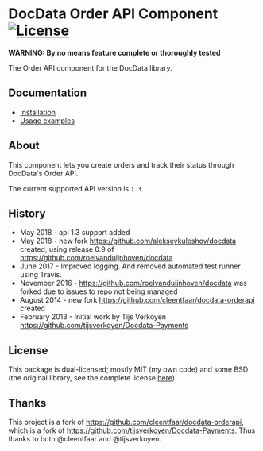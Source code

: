 # DocData Order API Component [![License](https://poser.pugx.org/cleentfaar/docdata-orderapi/license.svg)](https://packagist.org/packages/cleentfaar/docdata-orderapi)

**WARNING: By no means feature complete or thoroughly tested**

The Order API component for the DocData library.

## Documentation

- [Installation](Resources/doc/installation.md)
- [Usage examples](Resources/doc/usage.md)

## About

This component lets you create orders and track their status through DocData's Order API.

The current supported API version is `1.3`.

## History

* May 2018 - api 1.3 support added
* May 2018 - new fork https://github.com/alekseykuleshov/docdata created, using release 0.9 of https://github.com/roelvanduijnhoven/docdata
* June 2017 - Improved logging. And removed automated test runner using Travis.
* November 2016 - https://github.com/roelvanduijnhoven/docdata was forked due to issues to repo not being managed
* August 2014 - new fork https://github.com/cleentfaar/docdata-orderapi created
* February 2013 - Initial work by Tijs Verkoyen https://github.com/tijsverkoyen/Docdata-Payments

## License

This package is dual-licensed; mostly MIT (my own code) and some BSD (the original library, see the complete license [here](LICENSE)).

## Thanks

This project is a fork of https://github.com/cleentfaar/docdata-orderapi, which is a fork of https://github.com/tijsverkoyen/Docdata-Payments. Thus thanks to both @cleentfaar and @tijsverkoyen.
